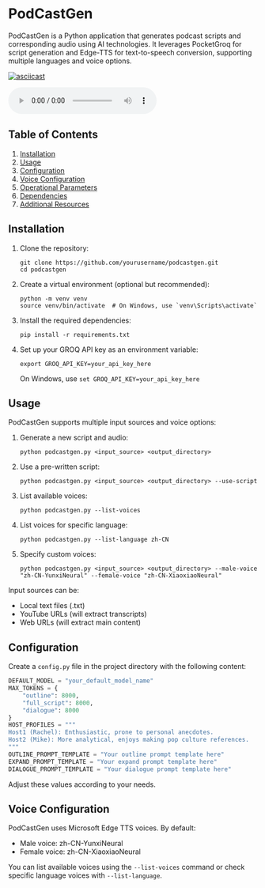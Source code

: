# PodCastGen

PodCastGen is a Python application that generates podcast scripts and corresponding audio using AI technologies. It leverages PocketGroq for script generation and Edge-TTS for text-to-speech conversion, supporting multiple languages and voice options.

[![asciicast](https://asciinema.org/a/7ff3nkO4P8GnwoCoy01gECMOk.svg)](https://asciinema.org/a/7ff3nkO4P8GnwoCoy01gECMOk)

<audio controls>
  <source src="./myoutput/full_podcast.mp3" type="audio/mpeg">
  Your browser does not support the audio element.
</audio>

## Table of Contents
1. [Installation](#installation)
2. [Usage](#usage)
3. [Configuration](#configuration)
4. [Voice Configuration](#voice-configuration)
5. [Operational Parameters](#operational-parameters)
6. [Dependencies](#dependencies)
7. [Additional Resources](#additional-resources)

## Installation

1. Clone the repository:
   ```
   git clone https://github.com/yourusername/podcastgen.git
   cd podcastgen
   ```

2. Create a virtual environment (optional but recommended):
   ```
   python -m venv venv
   source venv/bin/activate  # On Windows, use `venv\Scripts\activate`
   ```

3. Install the required dependencies:
   ```
   pip install -r requirements.txt
   ```

4. Set up your GROQ API key as an environment variable:
   ```
   export GROQ_API_KEY=your_api_key_here
   ```
   On Windows, use `set GROQ_API_KEY=your_api_key_here`

## Usage

PodCastGen supports multiple input sources and voice options:

1. Generate a new script and audio:
   ```
   python podcastgen.py <input_source> <output_directory>
   ```

2. Use a pre-written script:
   ```
   python podcastgen.py <input_source> <output_directory> --use-script
   ```

3. List available voices:
   ```
   python podcastgen.py --list-voices
   ```

4. List voices for specific language:
   ```
   python podcastgen.py --list-language zh-CN
   ```

5. Specify custom voices:
   ```
   python podcastgen.py <input_source> <output_directory> --male-voice "zh-CN-YunxiNeural" --female-voice "zh-CN-XiaoxiaoNeural"
   ```

Input sources can be:
- Local text files (.txt)
- YouTube URLs (will extract transcripts)
- Web URLs (will extract main content)

## Configuration

Create a `config.py` file in the project directory with the following content:

```python
DEFAULT_MODEL = "your_default_model_name"
MAX_TOKENS = {
    "outline": 8000,
    "full_script": 8000,
    "dialogue": 8000
}
HOST_PROFILES = """
Host1 (Rachel): Enthusiastic, prone to personal anecdotes.
Host2 (Mike): More analytical, enjoys making pop culture references.
"""
OUTLINE_PROMPT_TEMPLATE = "Your outline prompt template here"
EXPAND_PROMPT_TEMPLATE = "Your expand prompt template here"
DIALOGUE_PROMPT_TEMPLATE = "Your dialogue prompt template here"
```

Adjust these values according to your needs.

## Voice Configuration

PodCastGen uses Microsoft Edge TTS voices. By default:
- Male voice: zh-CN-YunxiNeural
- Female voice: zh-CN-XiaoxiaoNeural

You can list available voices using the `--list-voices` command or check specific language voices with `--list-language`.

